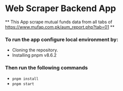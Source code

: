 # Web Scraper Backend App

** This App scrape mutual funds data from all tabs of https://www.mufap.com.pk/aum_report.php?tab=01 **

### To run the app configure local environment by:

- Cloning the repository.
- Installing pnpm v8.6.2

### Then run the following commands

- `pnpm install`
- `pnpm start`
